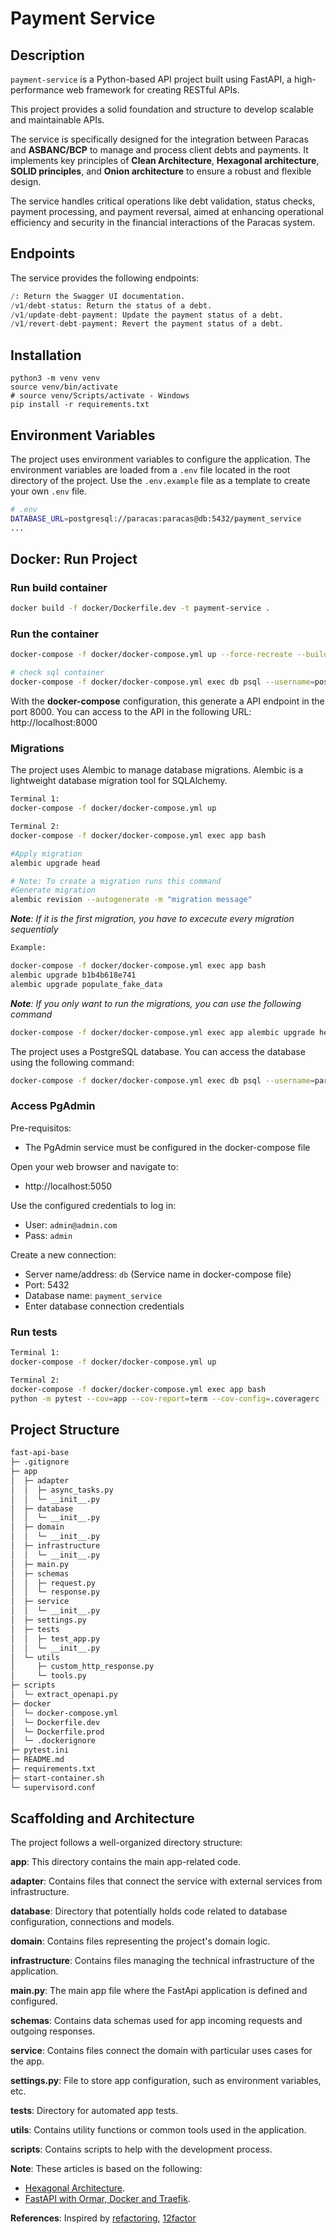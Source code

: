 # Payment Service


## Description
`payment-service` is a Python-based API project built using FastAPI, a high-performance web framework for creating RESTful APIs.

This project provides a solid foundation and structure to develop scalable and maintainable APIs.

The service is specifically designed for the integration between Paracas and **ASBANC/BCP** to manage and process client debts and payments. It implements key principles of **Clean Architecture**, **Hexagonal architecture**, **SOLID principles**, and **Onion architecture** to ensure a robust and flexible design.

The service handles critical operations like debt validation, status checks, payment processing, and payment reversal, aimed at enhancing operational efficiency and security in the financial interactions of the Paracas system.

## Endpoints

The service provides the following endpoints:

```python
/: Return the Swagger UI documentation.
/v1/debt-status: Return the status of a debt.
/v1/update-debt-payment: Update the payment status of a debt.
/v1/revert-debt-payment: Revert the payment status of a debt.
```


## Installation

```
python3 -m venv venv
source venv/bin/activate
# source venv/Scripts/activate - Windows
pip install -r requirements.txt
```

## Environment Variables

The project uses environment variables to configure the application. The environment variables are loaded from a `.env` file located in the root directory of the project. Use the `.env.example` file as a template to create your own `.env` file.

```bash
# .env
DATABASE_URL=postgresql://paracas:paracas@db:5432/payment_service
...
```

## Docker: Run Project

### Run build container

```bash
docker build -f docker/Dockerfile.dev -t payment-service .
```

### Run  the container

```bash
docker-compose -f docker/docker-compose.yml up --force-recreate --build

# check sql container
docker-compose -f docker/docker-compose.yml exec db psql --username=postgres --dbname=payment # env variables
```

With the **docker-compose** configuration, this generate a API endpoint in the port 8000. You can access to the API in the following URL: http://localhost:8000

### Migrations

The project uses Alembic to manage database migrations. Alembic is a lightweight database migration tool for SQLAlchemy.

```bash
Terminal 1:
docker-compose -f docker/docker-compose.yml up

Terminal 2:
docker-compose -f docker/docker-compose.yml exec app bash

#Apply migration
alembic upgrade head

# Note: To create a migration runs this command
#Generate migration
alembic revision --autogenerate -m "migration message"

```
***Note**: If it is the first migration, you have to excecute every migration sequentialy*

```bash
Example:

docker-compose -f docker/docker-compose.yml exec app bash
alembic upgrade b1b4b618e741
alembic upgrade populate_fake_data
```
***Note**: If you only want to run the migrations, you can use the following command*

```bash
docker-compose -f docker/docker-compose.yml exec app alembic upgrade head
```

The project uses a PostgreSQL database. You can access the database using the following command:

```bash
docker-compose -f docker/docker-compose.yml exec db psql --username=paracas --dbname=payment_service
```

### Access PgAdmin

Pre-requisitos:
- The PgAdmin service must be configured in the docker-compose file

Open your web browser and navigate to:
- http://localhost:5050

Use the configured credentials to log in:
- User: `admin@admin.com`
- Pass: `admin`

Create a new connection:
- Server name/address: `db` (Service name in docker-compose file)
- Port: 5432
- Database name: `payment_service`
- Enter database connection credentials

### Run tests

```bash
Terminal 1:
docker-compose -f docker/docker-compose.yml up

Terminal 2:
docker-compose -f docker/docker-compose.yml exec app bash
python -m pytest --cov=app --cov-report=term --cov-config=.coveragerc
```

## Project Structure
```bash
fast-api-base
├─ .gitignore
├─ app
│  ├─ adapter
│  │  ├─ async_tasks.py
│  │  └─ __init__.py
│  ├─ database
│  │  └─ __init__.py
│  ├─ domain
│  │  └─ __init__.py
│  ├─ infrastructure
│  │  └─ __init__.py
│  ├─ main.py
│  ├─ schemas
│  │  ├─ request.py
│  │  └─ response.py
│  ├─ service
│  │  └─ __init__.py
│  ├─ settings.py
│  ├─ tests
│  │  ├─ test_app.py
│  │  └─ __init__.py
│  └─ utils
│     ├─ custom_http_response.py
│     └─ tools.py
├─ scripts
│  └─ extract_openapi.py
├─ docker
│  └─ docker-compose.yml
│  └─ Dockerfile.dev
│  └─ Dockerfile.prod
│  └─ .dockerignore
├─ pytest.ini
├─ README.md
├─ requirements.txt
├─ start-container.sh
└─ supervisord.conf
```

## Scaffolding and Architecture

The project follows a well-organized directory structure:

**app**: This directory contains the main app-related code.

**adapter**: Contains files that connect the service with external services from infrastructure.

**database**: Directory that potentially holds code related to database configuration, connections and models.

**domain**: Contains files representing the project's domain logic.

**infrastructure**: Contains files managing the technical infrastructure of the application.

**main.py**: The main app file where the FastApi application is defined and configured.

**schemas**: Contains data schemas used for app incoming requests and outgoing responses.

**service**: Contains files connect the domain with particular uses cases for the app.

**settings.py**: File to store app configuration, such as environment variables, etc.

**tests**: Directory for automated app tests.

**utils**: Contains utility functions or common tools used in the application.

**scripts**: Contains scripts to help with the development process.

**Note**: These articles is based on the following: 

- [Hexagonal Architecture](https://douwevandermeij.medium.com/hexagonal-architecture-in-python-7468c2606b63).
- [FastAPI with Ormar, Docker and Traefik](https://testdriven.io/blog/fastapi-docker-traefik/).

**References**: Inspired by [refactoring](https://refactoring.guru/es/design-patterns/), [12factor](https://12factor.net/es/)

